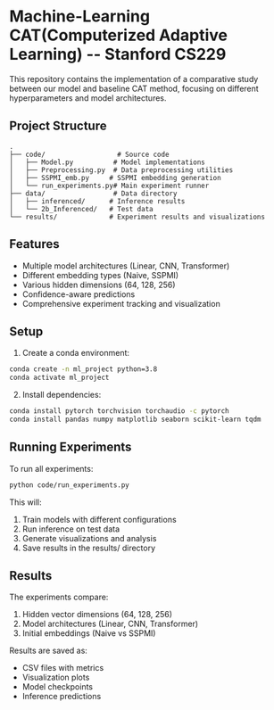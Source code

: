 # Machine-Learning CAT(Computerized Adaptive Learning)  -- Stanford CS229

This repository contains the implementation of a comparative study between our model and baseline CAT method, focusing on different hyperparameters and model architectures.

## Project Structure

```
.
├── code/                  # Source code
│   ├── Model.py          # Model implementations
│   ├── Preprocessing.py  # Data preprocessing utilities
│   ├── SSPMI_emb.py     # SSPMI embedding generation
│   └── run_experiments.py# Main experiment runner
├── data/                 # Data directory
│   ├── inferenced/      # Inference results
│   └── 2b_Inferenced/   # Test data
└── results/             # Experiment results and visualizations
```

## Features

- Multiple model architectures (Linear, CNN, Transformer)
- Different embedding types (Naive, SSPMI)
- Various hidden dimensions (64, 128, 256)
- Confidence-aware predictions
- Comprehensive experiment tracking and visualization

## Setup

1. Create a conda environment:
```bash
conda create -n ml_project python=3.8
conda activate ml_project
```

2. Install dependencies:
```bash
conda install pytorch torchvision torchaudio -c pytorch
conda install pandas numpy matplotlib seaborn scikit-learn tqdm
```

## Running Experiments

To run all experiments:
```bash
python code/run_experiments.py
```

This will:
1. Train models with different configurations
2. Run inference on test data
3. Generate visualizations and analysis
4. Save results in the results/ directory

## Results

The experiments compare:
1. Hidden vector dimensions (64, 128, 256)
2. Model architectures (Linear, CNN, Transformer)
3. Initial embeddings (Naive vs SSPMI)

Results are saved as:
- CSV files with metrics
- Visualization plots
- Model checkpoints
- Inference predictions 
